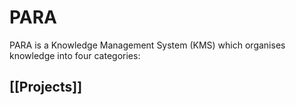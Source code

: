 # PARA

PARA is a Knowledge Management System (KMS) which organises knowledge into four categories:

## [[Projects]]
